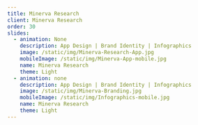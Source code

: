 ```yaml
---
title: Minerva Research
client: Minerva Research
order: 30
slides:
  - animation: None
    description: App Design | Brand Identity | Infographics
    image: /static/img/Minerva-Research-App.jpg
    mobileImage: /static/img/Minerva-App-mobile.jpg
    name: Minerva Research
    theme: Light
  - animation: none
    description: App Design | Brand Identity | Infographics
    image: /static/img/Minerva-Branding.jpg
    mobileImage: /static/img/Infographics-mobile.jpg
    name: Minerva Research
    theme: Light
---
```


